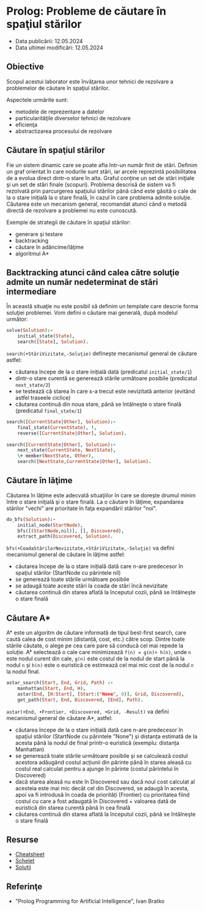 # Prolog: Probleme de căutare în spaţiul stărilor

  - Data publicării: 12.05.2024
  - Data ultimei modificări: 12.05.2024

## Obiective

Scopul acestui laborator este învăţarea unor tehnici de rezolvare a problemelor de căutare în spaţiul stărilor.

Aspectele urmărite sunt:

  - metodele de reprezentare a datelor
  - particularităţile diverselor tehnici de rezolvare
  - eficienţa
  - abstractizarea procesului de rezolvare

## Căutare în spaţiul stărilor

Fie un sistem dinamic care se poate afla într-un număr finit de stări. Definim un graf orientat în care nodurile sunt stări, iar arcele reprezintă posibilitatea de a evolua direct dintr-o stare în alta. Graful conține un set de stări iniţiale şi un set de stări finale (scopuri). Problema descrisă de sistem va fi rezolvată prin parcurgerea spaţiului stărilor până când este găsită o cale de la o stare iniţială la o stare finală, în cazul în care problema admite soluţie. Căutarea este un mecanism general, recomandat atunci când o metodă directă de rezolvare a problemei nu este cunoscută.

Exemple de strategii de căutare în spaţiul stărilor:

  - generare şi testare
  - backtracking
  - căutare în adâncime/lăţime
  - algoritmul A\*

## Backtracking atunci când calea către soluţie admite un număr nedeterminat de stări intermediare

În această situaţie nu este posibil să definim un template care descrie forma soluţiei problemei. Vom defini o căutare mai generală, după modelul următor:

```prolog 
solve(Solution):-
    initial_state(State),
    search([State], Solution).
```

`search(+StăriVizitate,-Soluţie)` definește mecanismul general de căutare astfel:

  - căutarea începe de la o stare inițială dată (predicatul `initial_state/1`)
  - dintr-o stare curentă se generează stările următoare posibile (predicatul `next_state/2`)
  - se testează că starea în care s-a trecut este nevizitată anterior (evitând astfel traseele ciclice)
  - căutarea continuă din noua stare, până se întâlneşte o stare finală (predicatul `final_state/1`)

```prolog 
search([CurrentState|Other], Solution):-
    final_state(CurrentState), !,
    reverse([CurrentState|Other], Solution).
    
search([CurrentState|Other], Solution):-
    next_state(CurrentState, NextState),
    \+ member(NextState, Other),
    search([NextState,CurrentState|Other], Solution).

```

## Căutare în lăţime

Căutarea în lăţime este adecvată situaţiilor în care se doreşte drumul
minim între o stare iniţială şi o stare finală. La o căutare în lăţime,
expandarea stărilor "vechi" are prioritate în faţa expandării stărilor
"noi".

```prolog 
do_bfs(Solution):-
    initial_node(StartNode),
    bfs([(StartNode,nil)], [], Discovered),
    extract_path(Discovered, Solution).
```

`bfs(+CoadaStărilorNevizitate,+StăriVizitate,-Soluţie)` va defini mecanismul general de căutare în lăţime astfel:

  - căutarea începe de la o stare inițială dată care n-are predecesor în spaţiul stărilor (StartNode cu părintele nil)
  - se generează toate stările următoare posibile
  - se adaugă toate aceste stări la coada de stări încă nevizitate
  - căutarea continuă din starea aflată la începutul cozii, până se întâlneşte o stare finală

## Căutare A\*

A\* este un algoritm de căutare informată de tipul best-first search, care caută calea de cost minim (distanță, cost, etc.) către scop. Dintre toate stările căutate, o alege pe cea care pare să conducă cel mai repede la soluție. A\* selectează o cale care minimizează `f(n) = g(n)+ h(n)`, unde `n` este nodul curent din cale, `g(n)` este costul de la nodul de start până la nodul `n` și `h(n)` este o euristică ce estimează cel mai mic cost de la nodul `n` la nodul final.

```prolog 
astar_search(Start, End, Grid, Path) :-
    manhattan(Start, End, H),  
    astar(End, [H:Start], [Start:("None", 0)], Grid, Discovered),
    get_path(Start, End, Discovered, [End], Path).
```

`astar(+End, +Frontier, +Discovered, +Grid, -Result)` va defini
mecanismul general de căutare A\*, astfel:

  - căutarea începe de la o stare inițială dată care n-are predecesor în spaţiul stărilor (StartNode cu părintele "None") și distanța estimată de la acesta până la nodul de final printr-o euristică (exemplu: distanța Manhattan)
  - se generează toate stările următoare posibile și se calculează costul acestora adăugând costul acțiunii din părinte până în starea aleasă cu costul real calculat pentru a ajunge în părinte (costul părintelui în Discovered)
  - dacă starea aleasă nu este în Discovered sau dacă noul cost calculat al acesteia este mai mic decât cel din Discovered, se adaugă în acesta, apoi va fi introdusă în coada de priorități (Frontier) cu prioritatea fiind costul cu care a fost adaugată în Discovered + valoarea dată de euristică din starea curentă până în cea finală
  - căutarea continuă din starea aflată la începutul cozii, până se întâlneşte o stare finală


## Resurse


-   [Cheatsheet](https://github.com/cs-pub-ro/PP-laboratoare/raw/master/prolog/cautare/prolog-cheatsheet-3.pdf)
-   [Schelet](https://github.com/cs-pub-ro/PP-laboratoare/raw/refs/heads/archives25/archives/prolog-cautare-schelet.zip)
-   [Soluții](https://github.com/cs-pub-ro/PP-laboratoare/raw/refs/heads/archives25/archives/prolog-cautare-solutii.zip)

## Referinţe

  - "Prolog Programming for Artificial Intelligence", Ivan Bratko
